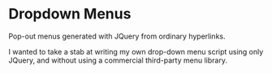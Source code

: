 # Dropdown Menus

Pop-out menus generated with JQuery from ordinary hyperlinks.

I wanted to take a stab at writing my own drop-down menu script using only JQuery, and without using a commercial third-party menu library.

